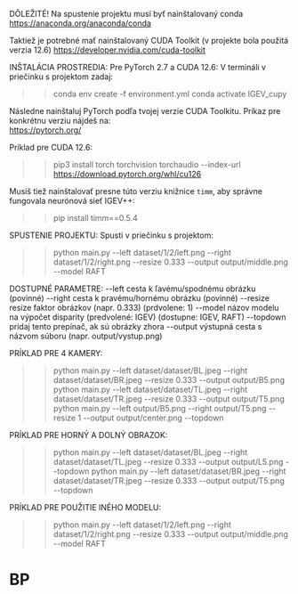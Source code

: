 DÔLEŽITÉ!
Na spustenie projektu musí byť nainštalovaný conda
https://anaconda.org/anaconda/conda

Taktiež je potrebné mať nainštalovaný CUDA Toolkit (v projekte bola použitá verzia 12.6)
https://developer.nvidia.com/cuda-toolkit


INŠTALÁCIA PROSTREDIA:
Pre PyTorch 2.7 a CUDA 12.6:
V termináli v priečinku s projektom zadaj:
>> conda env create -f environment.yml
>> conda activate IGEV_cupy

Následne nainštaluj PyTorch podľa tvojej verzie CUDA Toolkitu. Príkaz pre konkrétnu verziu nájdeš na:  
https://pytorch.org/

Príklad pre CUDA 12.6:
>> pip3 install torch torchvision torchaudio --index-url https://download.pytorch.org/whl/cu126

Musíš tiež nainštalovať presne túto verziu knižnice `timm`, aby správne fungovala neurónová sieť IGEV++:
>> pip install timm==0.5.4


SPUSTENIE PROJEKTU:
Spusti v priečinku s projektom:
>> python main.py --left dataset/1/2/left.png --right dataset/1/2/right.png --resize 0.333 --output output/middle.png --model RAFT

DOSTUPNÉ PARAMETRE:
--left        cesta k ľavému/spodnému obrázku (povinné)
--right       cesta k pravému/hornému obrázku (povinné)
--resize      resize faktor obrázkov (napr. 0.333) (prdvolene: 1)
--model       názov modelu na výpočet disparity (predvolené: IGEV) (dostupne: IGEV, RAFT)
--topdown     pridaj tento prepínač, ak sú obrázky zhora
--output      výstupná cesta s názvom súboru (napr. output/vystup.png)


PRÍKLAD PRE 4 KAMERY:
>> python main.py --left dataset/dataset/BL.jpeg --right dataset/dataset/BR.jpeg --resize 0.333 --output output/B5.png
>> python main.py --left dataset/dataset/TL.jpeg --right dataset/dataset/TR.jpeg --resize 0.333 --output output/T5.png
>> python main.py --left output/B5.png --right output/T5.png --resize 1 --output output/center.png --topdown

PRÍKLAD PRE HORNÝ A DOLNÝ OBRAZOK:
>> python main.py --left dataset/dataset/BL.jpeg --right dataset/dataset/TL.jpeg --resize 0.333 --output output/L5.png --topdown
>> python main.py --left dataset/dataset/BR.jpeg --right dataset/dataset/TR.jpeg --resize 0.333 --output output/T5.png --topdown

PRÍKLAD PRE POUŽITIE INÉHO MODELU:
>> python main.py --left dataset/1/2/left.png --right dataset/1/2/right.png --resize 0.333 --output output/middle.png --model RAFT
# BP